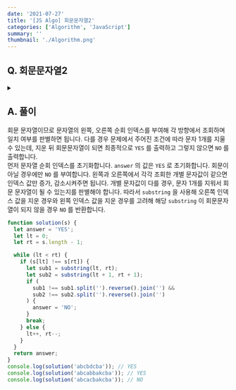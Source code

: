 ```yaml
---
date: '2021-07-27'
title: '[JS Algo] 회문문자열2'
categories: ['Algorithm', 'JavaScript']
summary: ''
thumbnail: './Algorithm.png'
---
```


## Q. 회문문자열2

<details>
<summary></summary>
<div markdown="1">

문자열 **s** 가 주어지면 **s** 가 최대 문자 1개까지 지워서 회문문자열이 되면 **YES** 를 출력하고, 그렇지 않으면 **O8** 를 반환해야 합니다.

</div>
</details>

## A. 풀이

회문 문자열이므로 문자열의 왼쪽, 오른쪽 순회 인덱스를 부여해 각 방향에서 조회하며 일치 여부를 판별하면 됩니다. 다를 경우 문제에서 주어진 조건에 따라 문자 1개를 지울 수 있는데, 지운 뒤 회문문자열이 되면 최종적으로 `YES` 를 출력하고 그렇지 않으면 `NO` 를 출력합니다. <br>
먼저 문자열 순회 인덱스를 초기화합니다. `answer` 의 값은 `YES` 로 초기화합니다. 회문이 아닐 경우에만 `NO` 를 부여합니다. 왼쪽과 오른쪽에서 각각 조회한 개별 문자값이 같으면 인덱스 값만 증가, 감소시켜주면 됩니다. 개별 문자값이 다를 경우, 문자 1개를 지워서 회문 문자열이 될 수 있는지를 판별해야 합니다. 따라서 `substring` 을 사용해 오른쪽 인덱스 값을 지운 경우와 왼쪽 인덱스 값을 지운 경우를 고려해 해당 `substring` 이 회문문자열이 되지 않을 경우 `NO` 를 반환합니다.

```javascript
function solution(s) {
  let answer = 'YES';
  let lt = 0;
  let rt = s.length - 1;

  while (lt < rt) {
    if (s[lt] !== s[rt]) {
      let sub1 = substring(lt, rt);
      let sub2 = substring(lt + 1, rt + 1);
      if (
        sub1 !== sub1.split('').reverse().join('') &&
        sub2 !== sub2.split('').reverse().join('')
      ) {
        answer = 'NO';
      }
      break;
    } else {
      lt++, rt--;
    }
  }
  return answer;
}
console.log(solution('abcbdcba')); // YES
console.log(solution('abcabbakcba')); // YES
console.log(solution('abcacbakcba')); // NO
```
